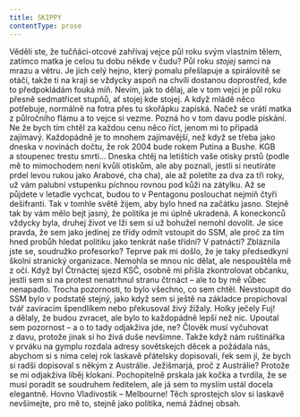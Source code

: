 ```yaml
---
title: SKIPPY
contentType: prose
---
```


<section>

Věděli ste, že tučňáci-otcové zahřívaj vejce půl roku svým vlastním tělem, zatímco matka je celou tu dobu někde v čudu? Půl roku _stojej_ samci na mrazu a větru. Je jich celý hejno, který pomalu přešlapuje a spirálovitě se otáčí, takže ti na kraji se vždycky aspoň na chvíli dostanou doprostřed, kde to předpokládám fouká míň. Nevím, jak to dělaj, ale v tom vejci je půl roku přesně sedmatřicet stupňů, ať stojej kde stojej. A když mládě něco potřebuje, normálně na fotra přes tu skořápku zapíská. Načež se vrátí matka z půlročního flámu a to vejce si vezme. Pozná ho v tom davu podle pískání. Ne že bych tím chtěl za každou cenu něco říct, jenom mi to připadá zajímavý. Každopádně je to mnohem zajímavější, než když se třeba jako dneska v novinách dočtu, že rok 2004 bude rokem Putina a Bushe. KGB a stoupenec trestu smrti… Dneska chtěj na letištích vaše otisky prstů (podle mě to mimochodem není kvůli otiskům, ale aby poznali, jestli si neutíráte prdel levou rukou jako Arabové, cha cha), ale až poletíte za dva za tři roky, už vám palubní vstupenku píchnou rovnou pod kůži na zátylku. Až se půjdete v letadle vychcat, budou to v Pentagonu poslouchat nejmíň čtyři dešifranti. Tak v tomhle světě žijem, aby bylo hned na začátku jasno. Stejně tak by vám mělo bejt jasný, že politika je mi úplně ukradená. A koneckonců vždycky byla, druhej život ve lži sem si už bohužel nemohl dovolit. Je sice pravda, že sem jako jedinej ze třídy odmít vstoupit do SSM, ale proč za tím hned probůh hledat politiku jako tenkrát naše třídní? V patnácti? Zbláznila jste se, soudružko profesorko? Teprve pak mi došlo, že je taky předsedkyní školní stranický organizace. Nemohla se mnou nic dělat, ale nespouštěla mě z očí. Když byl Čtrnáctej sjezd KSČ, osobně mi přišla zkontrolovat občanku, jestli sem si na protest nenatrhnul stranu čtrnáct – ale to by mě vůbec nenapadlo. Trocha pozornosti, to bylo všechno, co sem chtěl. Nevstoupit do SSM bylo v podstatě stejný, jako když sem si ještě na základce propichoval tvář zavíracím špendlíkem nebo překusoval živý žížaly. Holky ječely Fuj! a dělaly, že budou zvracet, ale bylo to každopádně lepší než nic. Upoutal sem pozornost – a o to tady odjakživa jde, ne? Člověk musí vyčuhovat z davu, protože jinak si ho živá duše nevšimne. Takže když nám ruštinářka v prváku na gymplu rozdala adresy sovětskejch děcek a požádala nás, abychom si s nima celej rok laskavě přátelsky dopisovali, řek sem jí, že bych si radši dopisoval s někým z Austrálie. Ježišmarjá, proč z Austrálie? Protože se mi odjakživa líběj klokani. Pochopitelně prskala jak kočka a tvrdila, že se musí poradit se soudruhem ředitelem, ale já sem to myslím ustál docela elegantně. Hovno Vladivostik – Melbourne! Těch sprostejch slov si laskavě nevšímejte, pro mě to, stejně jako politika, nemá žádnej obsah.

</section>
